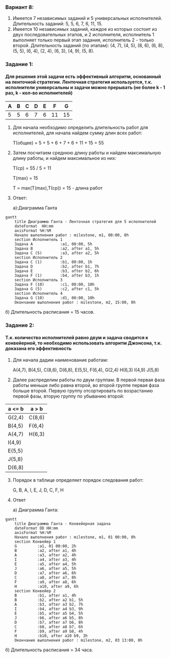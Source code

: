 ### Вариант 8:
1. Имеется 7 независимых заданий и 5 универсальных исполнителей. Длительность заданий: 5, 5, 6, 7, 6, 11, 15.
2. Имеется 10 независимых заданий, каждое из которых состоит из двух последовательных этапов, и 2 исполнителя, исполнитель 1 выполняет только первый этап задания, исполнитель 2 - только второй. Длительность заданий (по этапам): (4, 7), (4, 5), (8, 6), (6, 8), (5, 5), (6, 4), (2, 4), (6, 3), (4, 9), (5, 8).

### Задание 1:

#### Для решения этой задачи есть эффективный алгоритм, основанный на ленточной стратегии. Ленточная стратегия используется, т.к. исполнители универсальны и задачи можно прерывать (не более k - 1 раз, k - кол-во исполнителей)
 
| A | B | C  | D | E | F  | G  | 
|---|---|----|---|---|----|----|
| 5 | 5 | 6  | 7 | 6 | 11 | 15 |


1. Для начала необходимо определить длительность работ для исполнителей, для начала найдем сумму длин всех работ:
   
    T(общее) = 5 + 5 + 6 + 7 + 6 + 11 + 15 = 55
2. Затем посчитаем среднюю длину работы и найдем максимальную длину работы, и найдем максимальное из них:
    
    T(ср) = 55 / 5 = 11

    T(max) = 15

   T = max(T(max),T(ср)) = 15 - длина работ

3. Ответ: 
   
   а):Диаграмма Ганта
```mermaid
gantt
    title Диаграмма Ганта - Ленточная стратегия для 5 исполнителей
    dateFormat  HH:mm    
    axisFormat %H:%M
    Начало выполнения работ : milestone, m1, 00:00, 0h
    section Исполнитель 1
    Задача A            :a1, 00:00, 5h
    Задача B            :a2, after a1, 5h
    Задача C (5)        :a3, after a2, 5h
    section Исполнитель 2
    Задача C (1)        :b1, 00:00, 1h
    Задача D            :b2, after b1, 7h
    Задача E            :b3, after b2, 6h
    Задача F (1)        :b4, after b3, 1h
    section Исполнитель 3
    Задача F (10)       :c1, 00:00, 10h
    Задача G (5)        :c2, after c1, 5h
    section Исполнитель 4
    Задача G (10)       :d1, 00:00, 10h
    Окончание выполнения работ : milestone, m2, 15:00, 0h
```
   б) Длительность расписания = 15 часов.
### Задание 2:
   
#### Т.к. количество исполнителей равно двум и задача сводится к конвейерной, то необходимо использовать алгоритм Джонсона, т.к. доказана его эффективность

1. Для начала дадим наименование работам:
    
    A(4,7), B(4,5), C(8,6), D(6,8), E(5,5), F(6,4), G(2,4) H(6,3) I(4,9) J(5,8)
2. Далее распределим работы по двум группам. В первой первая фаза работы меньше либо равна второй, во второй группе первая фаза больше второй. Первую группу отсортировать по возрастанию первой фазы, вторую группу по убыванию второй:
    
| a <= b  | a > b  |
|---------|--------|
| G(2,4)  | C(8,6) |
| B(4,5)  | F(6,4) |
| A(4,7)  | H(6,3) |
| I(4,9)  |        |
| E(5,5)  |        |
| J(5,8)  |        |
| D(6,8)  |        |

3. Порядок в таблице определяет порядок следования работ:
    
    G, B, A, I, E, J, D, C, F, H

4. Ответ

   а) Диаграмма Ганта:
```mermaid
gantt
    title Диаграмма Ганта - Конвейерная задача
    dateFormat DD HH:mm    
    axisFormat %H:%M
    Начало выполнения работ : milestone, m1, 01 00:00, 0h
    section Конвейер 1
    G         :a1, 01 00:00, 2h
    B         :a2, after a1, 4h
    A         :a3, after a2, 4h
    I         :a4, after a3, 4h
    E         :a5, after a4, 5h
    J         :a6, after a5, 5h
    D         :a7, after a6, 6h
    C         :a8, after a7, 8h
    F         :a9, after a8, 6h
    H         :a10, after a9, 6h
    section Конвейер 2
    B         :b1, after a1, 4h
    B         :b2, after a2 b1, 5h
    A         :b3, after a3 b2, 7h
    I         :b4, after a4 b3, 9h
    E         :b5, after a5 b4, 5h
    J         :b6, after a6 b5, 8h
    D         :b7, after a7 b6, 8h
    C         :b8, after a8 b7, 6h
    F         :b9, after a9 b8, 4h
    H         :b10, after a10 b9, 3h
    Окончание выполнения работ : milestone, m2, 03 13:00, 0h
```
 б) Длительность расписания = 34 часа.
